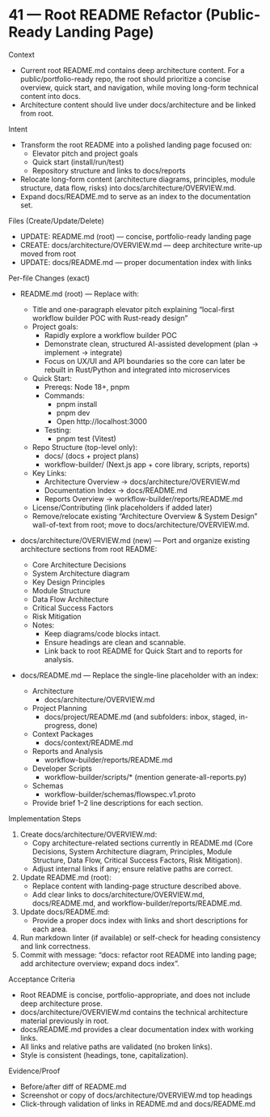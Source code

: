 # 41 — Root README Refactor (Public-Ready Landing Page)

Context
- Current root README.md contains deep architecture content. For a public/portfolio-ready repo, the root should prioritize a concise overview, quick start, and navigation, while moving long-form technical content into docs.
- Architecture content should live under docs/architecture and be linked from root.

Intent
- Transform the root README into a polished landing page focused on:
  - Elevator pitch and project goals
  - Quick start (install/run/test)
  - Repository structure and links to docs/reports
- Relocate long-form content (architecture diagrams, principles, module structure, data flow, risks) into docs/architecture/OVERVIEW.md.
- Expand docs/README.md to serve as an index to the documentation set.

Files (Create/Update/Delete)
- UPDATE: README.md (root) — concise, portfolio-ready landing page
- CREATE: docs/architecture/OVERVIEW.md — deep architecture write-up moved from root
- UPDATE: docs/README.md — proper documentation index with links

Per-file Changes (exact)
- README.md (root) — Replace with:
  - Title and one-paragraph elevator pitch explaining “local-first workflow builder POC with Rust-ready design”
  - Project goals:
    - Rapidly explore a workflow builder POC
    - Demonstrate clean, structured AI-assisted development (plan → implement → integrate)
    - Focus on UX/UI and API boundaries so the core can later be rebuilt in Rust/Python and integrated into microservices
  - Quick Start:
    - Prereqs: Node 18+, pnpm
    - Commands:
      - pnpm install
      - pnpm dev
      - Open http://localhost:3000
    - Testing:
      - pnpm test (Vitest)
  - Repo Structure (top-level only):
    - docs/ (docs + project plans)
    - workflow-builder/ (Next.js app + core library, scripts, reports)
  - Key Links:
    - Architecture Overview → docs/architecture/OVERVIEW.md
    - Documentation Index → docs/README.md
    - Reports Overview → workflow-builder/reports/README.md
  - License/Contributing (link placeholders if added later)
  - Remove/relocate existing “Architecture Overview & System Design” wall-of-text from root; move to docs/architecture/OVERVIEW.md.

- docs/architecture/OVERVIEW.md (new) — Port and organize existing architecture sections from root README:
  - Core Architecture Decisions
  - System Architecture diagram
  - Key Design Principles
  - Module Structure
  - Data Flow Architecture
  - Critical Success Factors
  - Risk Mitigation
  - Notes:
    - Keep diagrams/code blocks intact.
    - Ensure headings are clean and scannable.
    - Link back to root README for Quick Start and to reports for analysis.

- docs/README.md — Replace the single-line placeholder with an index:
  - Architecture
    - docs/architecture/OVERVIEW.md
  - Project Planning
    - docs/project/README.md (and subfolders: inbox, staged, in-progress, done)
  - Context Packages
    - docs/context/README.md
  - Reports and Analysis
    - workflow-builder/reports/README.md
  - Developer Scripts
    - workflow-builder/scripts/* (mention generate-all-reports.py)
  - Schemas
    - workflow-builder/schemas/flowspec.v1.proto
  - Provide brief 1–2 line descriptions for each section.

Implementation Steps
1) Create docs/architecture/OVERVIEW.md:
   - Copy architecture-related sections currently in README.md (Core Decisions, System Architecture diagram, Principles, Module Structure, Data Flow, Critical Success Factors, Risk Mitigation).
   - Adjust internal links if any; ensure relative paths are correct.
2) Update README.md (root):
   - Replace content with landing-page structure described above.
   - Add clear links to docs/architecture/OVERVIEW.md, docs/README.md, and workflow-builder/reports/README.md.
3) Update docs/README.md:
   - Provide a proper docs index with links and short descriptions for each area.
4) Run markdown linter (if available) or self-check for heading consistency and link correctness.
5) Commit with message: “docs: refactor root README into landing page; add architecture overview; expand docs index”.

Acceptance Criteria
- Root README is concise, portfolio-appropriate, and does not include deep architecture prose.
- docs/architecture/OVERVIEW.md contains the technical architecture material previously in root.
- docs/README.md provides a clear documentation index with working links.
- All links and relative paths are validated (no broken links).
- Style is consistent (headings, tone, capitalization).

Evidence/Proof
- Before/after diff of README.md
- Screenshot or copy of docs/architecture/OVERVIEW.md top headings
- Click-through validation of links in README.md and docs/README.md
